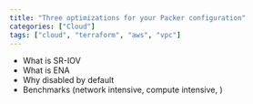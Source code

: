 ```yaml
---
title: "Three optimizations for your Packer configuration"
categories: ["Cloud"]
tags: ["cloud", "terraform", "aws", "vpc"]
---
```


- What is SR-IOV
- What is ENA
- Why disabled by default
- Benchmarks (network intensive, compute intensive, )

<!-- READ MORE -->

